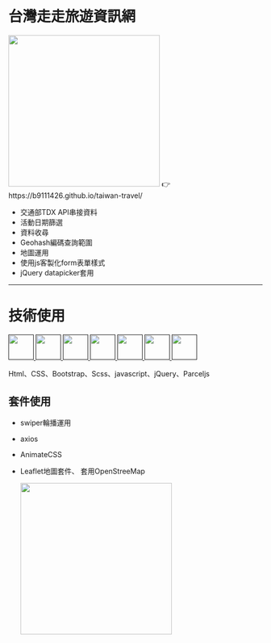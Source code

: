 
# 台灣走走旅遊資訊網
<img width="300" src="https://i.imgur.com/gXeZonp.png"/>
👉 https://b9111426.github.io/taiwan-travel/


- 交通部TDX API串接資料
- 活動日期篩選
- 資料收尋
- Geohash編碼查詢範圍
- 地圖運用
- 使用js客製化form表單樣式
- jQuery datapicker套用

---
# 技術使用 

<a href="">
    <img height="50" src="https://www.vectorlogo.zone/logos/w3_html5/w3_html5-icon.svg"/>
</a>
<a href="">
    <img height="50" src="https://www.vectorlogo.zone/logos/w3_css/w3_css-icon.svg"/>
</a>
<a href="">
    <img height="50" src="https://www.vectorlogo.zone/logos/sass-lang/sass-lang-icon.svg"/>
</a>
<a href="">
    <img height="50" src="https://upload.vectorlogo.zone/logos/getbootstrap/images/987f8f6c-263a-47b1-a85d-853cfca215d9.svg"/>
</a>
<a href="">
    <img height="50" src="https://upload.vectorlogo.zone/logos/javascript/images/239ec8a4-163e-4792-83b6-3f6d96911757.svg"/>
</a>
<a href="">
    <img height="50" src="https://www.vectorlogo.zone/logos/jquery/jquery-vertical.svg"/>
</a>
<a href="">
    <img height="50" src="https://www.vectorlogo.zone/logos/parceljs/parceljs-icon.svg"/>
</a>

Html、CSS、Bootstrap、Scss、javascript、jQuery、Parceljs

## 套件使用
- swiper輪播運用
- axios
- AnimateCSS 
- Leaflet地圖套件、 套用OpenStreeMap
  
  <img width="300" src="https://i.imgur.com/axvcoyM.png"/>


